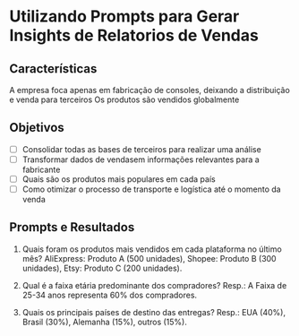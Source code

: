 # Utilizando Prompts para Gerar Insights de Relatorios de Vendas

## Características
A empresa foca apenas em fabricação de consoles, deixando a distribuição e venda para terceiros
Os produtos são vendidos globalmente

## Objetivos
- [ ] Consolidar todas as bases de terceiros para realizar uma análise
- [ ] Transformar dados de vendasem informações relevantes para a fabricante
- [ ] Quais são os produtos mais populares em cada país
- [ ] Como otimizar o processo de transporte e logística até o momento da venda

## Prompts e Resultados
1. Quais foram os produtos mais vendidos em cada plataforma no último mês?
   AliExpress: Produto A (500 unidades),
   Shopee: Produto B (300 unidades),
   Etsy: Produto C (200 unidades).

3. Qual é a faixa etária predominante dos compradores?
   Resp.: A Faixa de 25-34 anos representa 60% dos compradores.


5. Quais os principais países de destino das entregas?
   Resp.: EUA (40%), Brasil (30%), Alemanha (15%), outros (15%).
   




